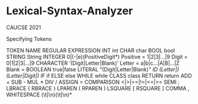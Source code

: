 # Lexical-Syntax-Analyzer
CAUCSE 2021

Specifying Tokens

TOKEN NAME	REGULAR EXPRESSION
INT	int
CHAR	char
BOOL	bool
STRING	String
INTEGER	0|(-|e)(PositiveDigit*)
Positive = 1|2|3|…|9
Digit = 0|1|2|3|…|9
CHARACTER	‘(Digit|Letter|Blank)’
Letter = a|b|c…|A|B|…|Z
Blank = 
BOOLEAN	true|false
LITERAL	“(Digit|Letter|Blank)*”
ID	(Letter|_)(Letter|Digit|_)*
IF	if
ELSE	else
WHILE	while
CLASS	class
RETURN	return
ADD	+
SUB	-
MUL	*
DIV	/
ASSIGN	=
COMPARISON	<|>|==|!=|<=|>=
SEMI	;
LBRACE	{
RBRACE	}
LPAREN	(
RPAREN	)
LSQUARE	[
RSQUARE	]
COMMA	,
WHITESPACE	(\t|\n)(\t|\n)*

